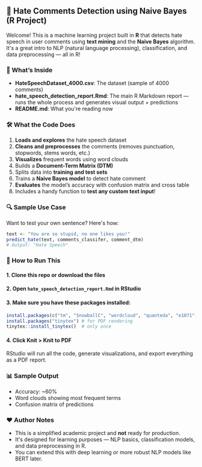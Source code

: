 ## 🧠 Hate Comments Detection using Naive Bayes (R Project)

Welcome! This is a machine learning project built in **R** that detects hate speech in user comments using **text mining** and the **Naive Bayes** algorithm. It's a great intro to NLP (natural language processing), classification, and data preprocessing — all in R!

### 📁 What’s Inside

- **HateSpeechDataset_4000.csv**: The dataset (sample of 4000 comments)
- **hate_speech_detection_report.Rmd**: The main R Markdown report — runs the whole process and generates visual output + predictions
- **README.md**: What you're reading now

### 🛠️ What the Code Does

1. **Loads and explores** the hate speech dataset  
2. **Cleans and preprocesses** the comments (removes punctuation, stopwords, stems words, etc.)
3. **Visualizes** frequent words using word clouds
4. Builds a **Document-Term Matrix (DTM)**  
5. Splits data into **training and test sets**
6. Trains a **Naive Bayes model** to detect hate comment
7. **Evaluates** the model’s accuracy with confusion matrix and cross table
8. Includes a handy function to **test any custom text input**!

### 🔍 Sample Use Case

Want to test your own sentence? Here's how:

```r
text <- "You are so stupid, no one likes you!"
predict_hate(text, comments_classifer, comment_dtm)
# Output: "Hate Speech"
```
### 🚀 How to Run This

#### 1. Clone this repo or download the files

#### 2. Open `hate_speech_detection_report.Rmd` in **RStudio**

#### 3. Make sure you have these packages installed:

```r
install.packages(c("tm", "SnowballC", "wordcloud", "quanteda", "e1071", "gmodels", "caret"))
install.packages("tinytex") # for PDF rendering
tinytex::install_tinytex()  # only once
```

#### 4. Click **Knit > Knit to PDF**  
RStudio will run all the code, generate visualizations, and export everything as a PDF report.

### 📊 Sample Output

- Accuracy: ~60%
- Word clouds showing most frequent terms
- Confusion matrix of predictions

### ❤️ Author Notes

- This is a simplified academic project and **not** ready for production.
- It's designed for learning purposes — NLP basics, classification models, and data preprocessing in R.
- You can extend this with deep learning or more robust NLP models like BERT later.
